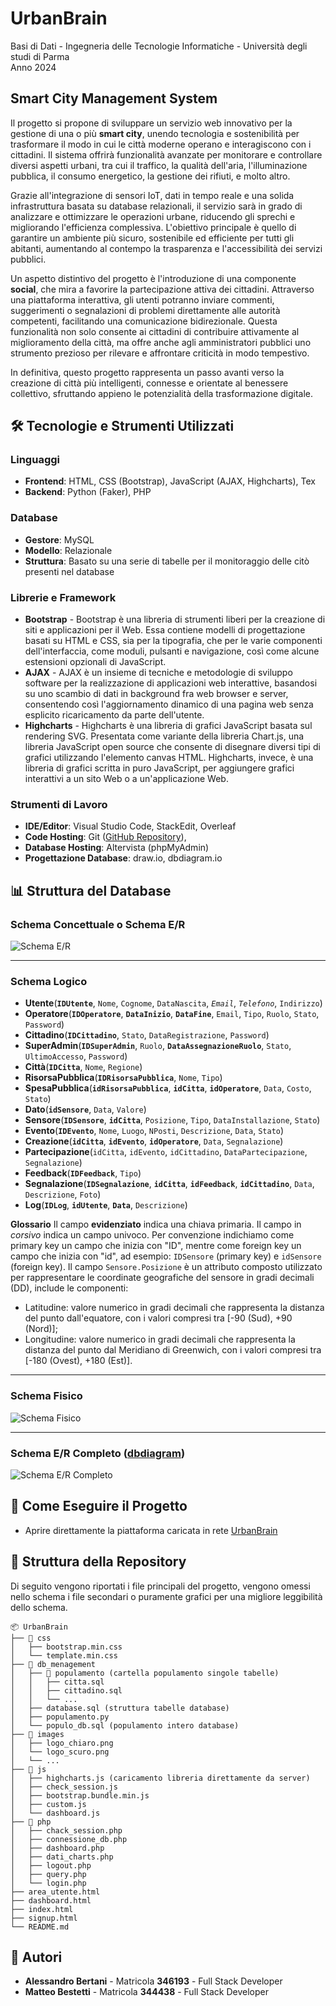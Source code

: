 # **UrbanBrain**

Basi di Dati - Ingegneria delle Tecnologie Informatiche - Università degli studi di Parma	
Anno 2024

## **Smart City Management System**

Il progetto si propone di sviluppare un servizio web innovativo per la gestione di una o più **smart city**, unendo tecnologia e sostenibilità per trasformare il modo in cui le città moderne operano e interagiscono con i cittadini. Il sistema offrirà funzionalità avanzate per monitorare e controllare diversi aspetti urbani, tra cui il traffico, la qualità dell'aria, l'illuminazione pubblica, il consumo energetico, la gestione dei rifiuti, e molto altro.

Grazie all'integrazione di sensori IoT, dati in tempo reale e una solida infrastruttura basata su database relazionali, il servizio sarà in grado di analizzare e ottimizzare le operazioni urbane, riducendo gli sprechi e migliorando l'efficienza complessiva. L'obiettivo principale è quello di garantire un ambiente più sicuro, sostenibile ed efficiente per tutti gli abitanti, aumentando al contempo la trasparenza e l'accessibilità dei servizi pubblici.

Un aspetto distintivo del progetto è l'introduzione di una componente **social**, che mira a favorire la partecipazione attiva dei cittadini. Attraverso una piattaforma interattiva, gli utenti potranno inviare commenti, suggerimenti o segnalazioni di problemi direttamente alle autorità competenti, facilitando una comunicazione bidirezionale. Questa funzionalità non solo consente ai cittadini di contribuire attivamente al miglioramento della città, ma offre anche agli amministratori pubblici uno strumento prezioso per rilevare e affrontare criticità in modo tempestivo.

In definitiva, questo progetto rappresenta un passo avanti verso la creazione di città più intelligenti, connesse e orientate al benessere collettivo, sfruttando appieno le potenzialità della trasformazione digitale.

## 🛠️ **Tecnologie e Strumenti Utilizzati**

### **Linguaggi**

-   **Frontend**: HTML, CSS (Bootstrap), JavaScript (AJAX, Highcharts), Tex
-   **Backend**: Python (Faker), PHP

### **Database**

-   **Gestore**: MySQL
-   **Modello**: Relazionale
-   **Struttura**: Basato su una serie di tabelle per il monitoraggio delle citò presenti nel database

### **Librerie e Framework**

-   **Bootstrap** - Bootstrap è una libreria di strumenti liberi per la creazione di siti e applicazioni per il Web. Essa contiene modelli di progettazione basati su HTML e CSS, sia per la tipografia, che per le varie componenti dell'interfaccia, come moduli, pulsanti e navigazione, così come alcune estensioni opzionali di JavaScript.
-   **AJAX** - AJAX è un insieme di tecniche e metodologie di sviluppo software per la realizzazione di applicazioni web interattive, basandosi su uno scambio di dati in background fra web browser e server, consentendo così l'aggiornamento dinamico di una pagina web senza esplicito ricaricamento da parte dell'utente.
- **Highcharts** - Highcharts è una libreria di grafici JavaScript basata sul rendering SVG. Presentata come variante della libreria Chart.js, una libreria JavaScript open source che consente di disegnare diversi tipi di grafici utilizzando l'elemento canvas HTML. Highcharts, invece, è una libreria di grafici scritta in puro JavaScript, per aggiungere grafici interattivi a un sito Web o a un'applicazione Web.

### **Strumenti di Lavoro**

-   **IDE/Editor**: Visual Studio Code, StackEdit, Overleaf
-   **Code Hosting**: Git ([GitHub Repository](https://github.com/mattebest045/UrbanBrain)),
-   **Database Hosting**: Altervista (phpMyAdmin)
-   **Progettazione Database**: draw.io, dbdiagram.io

## 📊 **Struttura del Database**

### **Schema Concettuale o Schema E/R**

![Schema E/R](https://mattebest045.github.io/UrbanBrain/desing_db/schema_scheletro.drawio.png)

----------
### **Schema Logico**

-   **Utente**(**`IDUtente`**, `Nome`, `Cognome`, `DataNascita`, *`Email`*, *`Telefono`*, `Indirizzo`)
-   **Operatore**(**`IDOperatore`**, **`DataInizio`**, **`DataFine`**, `Email`, `Tipo`, `Ruolo`, `Stato`, `Password`)
-   **Cittadino**(**`IDCittadino`**, `Stato`, `DataRegistrazione`, `Password`)
-   **SuperAdmin**(**`IDSuperAdmin`**, `Ruolo`, **`DataAssegnazioneRuolo`**, `Stato`, `UltimoAccesso`, `Password`)
-   **Città**(**`IDCitta`**, `Nome`, `Regione`)
-   **RisorsaPubblica**(**`IDRisorsaPubblica`**, `Nome`, `Tipo`)
-   **SpesaPubblica**(**`idRisorsaPubblica`**, **`idCitta`**, **`idOperatore`**, `Data`, `Costo`, `Stato`)
-   **Dato**(**`idSensore`**, `Data`, `Valore`)
-   **Sensore**(**`IDSensore`**, **`idCitta`**, `Posizione`, `Tipo`, `DataInstallazione`, `Stato`)
-   **Evento**(**`IDEvento`**, `Nome`, `Luogo`, `NPosti`, `Descrizione`, `Data`, `Stato`)
-   **Creazione**(**`idCitta`**, **`idEvento`**, **`idOperatore`**, `Data`, `Segnalazione`)
-   **Partecipazione**(`idCitta`, `idEvento`, `idCittadino`, `DataPartecipazione`, `Segnalazione`)
-   **Feedback**(**`IDFeedback`**, `Tipo`)
-   **Segnalazione**(**`IDSegnalazione`**, **`idCitta`**, **`idFeedback`**, **`idCittadino`**, `Data`, `Descrizione`, `Foto`)
-   **Log**(**`IDLog`**, **`idUtente`**, **`Data`**, `Descrizione`)

**Glossario**
Il campo **evidenziato** indica una chiava primaria.
Il campo in *corsivo* indica un campo univoco.
Per convenzione indichiamo come primary key un campo che inizia con "ID", mentre come foreign key un campo che inizia con "id", ad esempio: `IDSensore` (primary key) e `idSensore` (foreign key).
Il campo `Sensore.Posizione` è un attributo composto utilizzato per rappresentare le coordinate geografiche del sensore in gradi decimali (DD), include le componenti:

 - Latitudine: valore numerico in gradi decimali che rappresenta la distanza del punto dall'equatore, con i valori compresi tra [-90 (Sud), +90 (Nord)];
 - Longitudine: valore numerico in gradi decimali che rappresenta la distanza del punto dal Meridiano di Greenwich, con i valori compresi tra [-180 (Ovest), +180 (Est)].

----------

### **Schema Fisico**

![Schema Fisico](https://mattebest045.github.io/UrbanBrain/desing_db/schema_concettuale.png)

----------

### **Schema E/R Completo** ([dbdiagram](https://dbdocs.io/mattebest045/UrbanBrain/v/1?view=relationships))

![Schema E/R Completo](https://mattebest045.github.io/UrbanBrain/desing_db/diagramma_db.png)

## 🚀 **Come Eseguire il Progetto**

 - Aprire direttamente la piattaforma caricata in rete [UrbanBrain](https://urbanbrain.altervista.org/) 

## 📂 **Struttura della Repository**

Di seguito vengono riportati i file principali del progetto, vengono omessi nello schema i file secondari o puramente grafici per una migliore leggibilità dello schema.

```
📦 UrbanBrain
├── 📁 css
│   ├── bootstrap.min.css
│   └── template.min.css
├── 📁 db_menagement
│   ├── 📁 populamento (cartella populamento singole tabelle)
│	│   ├── citta.sql
│	│   ├── cittadino.sql
│	│   └── ...
│   ├── database.sql (struttura tabelle database)
│   ├── populamento.py
│   └── populo_db.sql (populamento intero database)
├── 📁 images
│   ├── logo_chiaro.png
│   └── logo_scuro.png
│   └── ...
├── 📁 js
│   ├── highcharts.js (caricamento libreria direttamente da server)
│   ├── check_session.js
│   ├── bootstrap.bundle.min.js
│   ├── custom.js
│   └── dashboard.js
├── 📁 php
│   ├── chack_session.php
│   ├── connessione_db.php
│   ├── dashboard.php
│   ├── dati_charts.php
│   ├── logout.php
│   ├── query.php
│   └── login.php
├── area_utente.html
├── dashboard.html
├── index.html
├── signup.html
└── README.md

```

## 📌 **Autori**

-   **Alessandro Bertani** - Matricola **346193** - Full Stack Developer
-   **Matteo Bestetti** - Matricola **344438** - Full Stack Developer
